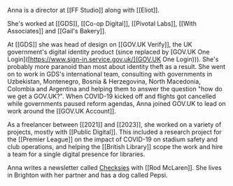 ---
---


Anna is a director at [[FF Studio]] along with [[Eliot]].

She's worked at [[GDS]], [[Co-op Digital]], [[Pivotal Labs]], [[With Associates]] and [[Gail's Bakery]].

At [[GDS]] she was head of design on [[GOV.UK Verify]], the UK government's digital identity product (since replaced by [GOV.UK One Login]([https://www.sign-in.service.gov.uk/](GOV.UK One Login))). She's probably more paranoid than most about identity theft as a result. She went on to work in GDS's international team, consulting with governments in Uzbekistan, Montenegro, Bosnia & Herzegovina, North Macedonia, Colombia and Argentina and helping them to answer the question "how do we get a GOV.UK?". When COVID-19 kicked off and flights got cancelled while governments paused reform agendas, Anna joined GOV.UK to lead on work around the [[GOV.UK Account]].

As a freelancer between [[2021]] and [[2023]], she worked on a variety of projects, mostly with [[Public Digital]]. This included a research project for the [[Premier League]] on the impact of COVID-19 on stadium safety and club operations, and helping the [[British Library]] scope the work and hire a team for a single digital presence for libraries.

Anna writes a newsletter called [Checksies](https://www.checksies.com) with [[Rod McLaren]]. She lives in Brighton with her partner and has a dog called Pepsi.